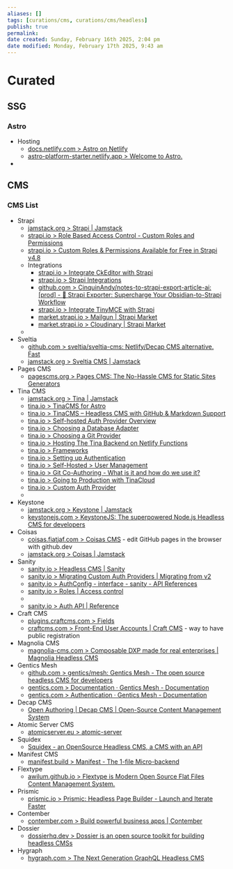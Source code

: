```yaml
---
aliases: []
tags: [curations/cms, curations/cms/headless]
publish: true
permalink:
date created: Sunday, February 16th 2025, 2:04 pm
date modified: Monday, February 17th 2025, 9:43 am
---
```


# Curated

## SSG

### Astro

- Hosting
	- [docs.netlify.com > Astro on Netlify](https://docs.netlify.com/frameworks/astro/)
	- [astro-platform-starter.netlify.app > Welcome to Astro.](https://astro-platform-starter.netlify.app/)
- 

## CMS

### CMS List

- Strapi
	- [jamstack.org > Strapi | Jamstack](https://jamstack.org/headless-cms/strapi/)
	- [strapi.io > Role Based Access Control - Custom Roles and Permissions](https://strapi.io/features/custom-roles-and-permissions)
	- [strapi.io > Custom Roles & Permissions Available for Free in Strapi v4.8](https://strapi.io/blog/custom-roles-and-permissions-available-for-free-in-strapi-v4-8)
	- Integrations
		- [strapi.io > Integrate CkEditor with Strapi](https://strapi.io/integrations/ckeditor)
		- [strapi.io > Strapi Integrations](https://strapi.io/integrations)
		- [github.com > CinquinAndy/notes-to-strapi-export-article-ai: [prod] - 🚀 Strapi Exporter: Supercharge Your Obsidian-to-Strapi Workflow](https://github.com/CinquinAndy/notes-to-strapi-export-article-ai)
		- [strapi.io > Integrate TinyMCE with Strapi](https://strapi.io/integrations/tinymce)
		- [market.strapi.io > Mailgun | Strapi Market](https://market.strapi.io/providers/@strapi-provider-email-mailgun)
		- [market.strapi.io > Cloudinary | Strapi Market](https://market.strapi.io/providers/@strapi-provider-upload-cloudinary)
	-
- Sveltia
	- [github.com > sveltia/sveltia-cms: Netlify/Decap CMS alternative. Fast](https://github.com/sveltia/sveltia-cms?tab=readme-ov-file#features-not-to-be-implemented)
	- [jamstack.org > Sveltia CMS | Jamstack](https://jamstack.org/headless-cms/sveltia-cms/)
- Pages CMS
	- [pagescms.org > Pages CMS: The No-Hassle CMS for Static Sites Generators](https://pagescms.org/)
- Tina CMS
	- [jamstack.org > Tina | Jamstack](https://jamstack.org/headless-cms/tinacms/)
	- [tina.io > TinaCMS for Astro](https://tina.io/astro)
	- [tina.io > TinaCMS – Headless CMS with GitHub & Markdown Support](https://tina.io/)
	- [tina.io > Self-hosted Auth Provider Overview](https://tina.io/docs/reference/self-hosted/auth-provider/overview)
	- [tina.io > Choosing a Database Adapter](https://tina.io/docs/reference/self-hosted/database-adapter/overview)
	- [tina.io > Choosing a Git Provider](https://tina.io/docs/reference/self-hosted/git-provider/overview)
	- [tina.io > Hosting The Tina Backend on Netlify Functions](https://tina.io/docs/reference/self-hosted/tina-backend/netlify-functions)
	- [tina.io > Frameworks](https://tina.io/docs/integration/frameworks)
	- [tina.io > Setting up Authentication](https://tina.io/docs/reference/media/external/authentication)
	- [tina.io > Self-Hosted > User Management](https://tina.io/docs/self-hosted/user-management)
	- [tina.io > Git Co-Authoring - What is it and how do we use it?](https://tina.io/docs/tina-cloud/git-co-authoring)
	- [tina.io > Going to Production with TinaCloud](https://tina.io/docs/tina-cloud/overview)
	- [tina.io > Custom Auth Provider](https://tina.io/docs/reference/self-hosted/auth-provider/bring-your-own)
	-
- Keystone
	- [jamstack.org > Keystone | Jamstack](https://jamstack.org/headless-cms/keystone/)
	- [keystonejs.com > KeystoneJS: The superpowered Node.js Headless CMS for developers](https://keystonejs.com/)
- Coisas
	- [coisas.fiatjaf.com > Coisas CMS](https://coisas.fiatjaf.com/) - edit GitHub pages in the browser with github.dev
	- [jamstack.org > Coisas | Jamstack](https://jamstack.org/headless-cms/coisas/)
- Sanity
	- [sanity.io > Headless CMS | Sanity](https://www.sanity.io/headless-cms)
	- [sanity.io > Migrating Custom Auth Providers | Migrating from v2](https://www.sanity.io/docs/migrating-custom-auth-providers)
	- [sanity.io > AuthConfig - interface - sanity - API References](https://www.sanity.io/docs/reference/api/sanity/AuthConfig)
	- [sanity.io > Roles | Access control](https://www.sanity.io/docs/roles)
	-
	- [sanity.io > Auth API | Reference](https://www.sanity.io/docs/auth-api-reference)
- Craft CMS
	- [plugins.craftcms.com > Fields](https://plugins.craftcms.com/categories/fields?craft5=)
	- [craftcms.com > Front-End User Accounts | Craft CMS](https://craftcms.com/knowledge-base/front-end-user-accounts) - way to have public registration
- Magnolia CMS
	- [magnolia-cms.com > Composable DXP made for real enterprises | Magnolia Headless CMS](https://www.magnolia-cms.com/?logo=1)
- Gentics Mesh
	- [github.com > gentics/mesh: Gentics Mesh - The open source headless CMS for developers](https://github.com/gentics/mesh)
	- [gentics.com > Documentation · Gentics Mesh - Documentation](https://www.gentics.com/mesh/docs/)
	- [gentics.com > Authentication · Gentics Mesh - Documentation](https://www.gentics.com/mesh/docs/authentication/#_authentication)
- Decap CMS
	- [Open Authoring | Decap CMS | Open-Source Content Management System](https://decapcms.org/docs/open-authoring/)
- Atomic Server CMS
	- [atomicserver.eu > atomic-server](https://atomicserver.eu/)
- Squidex
	- [Squidex - an OpenSource Headless CMS, a CMS with an API](https://squidex.io/)
- Manifest CMS
	- [manifest.build > Manifest - The 1-file Micro-backend](https://manifest.build/)
- Flextype
	- [awilum.github.io > Flextype is Modern Open Source Flat Files Content Management System.](https://awilum.github.io/flextype/)
- Prismic
	- [prismic.io > Prismic: Headless Page Builder - Launch and Iterate Faster](https://prismic.io/)
- Contember
	- [contember.com > Build powerful business apps | Contember](https://www.contember.com/)
- Dossier
	- [dossierhq.dev > Dossier is an open source toolkit for building headless CMSs](https://www.dossierhq.dev/)
- Hygraph
	- [hygraph.com > The Next Generation GraphQL Headless CMS](https://hygraph.com/)


